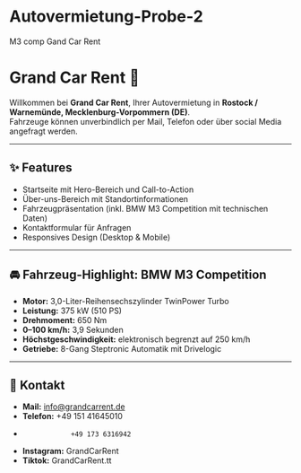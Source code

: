 # Autovermietung-Probe-2
M3 comp Gand Car Rent 
# Grand Car Rent 🚗

Willkommen bei **Grand Car Rent**, Ihrer Autovermietung in **Rostock / Warnemünde, Mecklenburg-Vorpommern (DE)**.  
Fahrzeuge können unverbindlich per Mail, Telefon oder über social Media angefragt werden.

---

## ✨ Features
- Startseite mit Hero-Bereich und Call-to-Action
- Über-uns-Bereich mit Standortinformationen
- Fahrzeugpräsentation (inkl. BMW M3 Competition mit technischen Daten)
- Kontaktformular für Anfragen
- Responsives Design (Desktop & Mobile)

---

## 🚘 Fahrzeug-Highlight: BMW M3 Competition
- **Motor:** 3,0-Liter-Reihensechszylinder TwinPower Turbo  
- **Leistung:** 375 kW (510 PS)  
- **Drehmoment:** 650 Nm  
- **0–100 km/h:** 3,9 Sekunden  
- **Höchstgeschwindigkeit:** elektronisch begrenzt auf 250 km/h  
- **Getriebe:** 8-Gang Steptronic Automatik mit Drivelogic  

---

## 📂 Kontakt
- **Mail:**       info@grandcarrent.de
- **Telefon:**    +49 151 41645010
-                 +49 173 6316942 
- **Instagram:**  GrandCarRent
- **Tiktok:**     GrandCarRent.tt

